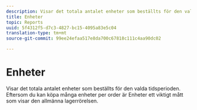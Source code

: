 ```yaml
---
description: Visar det totala antalet enheter som beställts för den valda tidsperioden. Eftersom du kan köpa många enheter per order är Enheter ett viktigt mått som visar den allmänna lagerrörelsen.
title: Enheter
topic: Reports
uuid: 5f4312f5-d7c3-4827-bc15-4095a83e5c04
translation-type: tm+mt
source-git-commit: 99ee24efaa517e8da700c67818c111c4aa90dc02

---
```



# Enheter

Visar det totala antalet enheter som beställts för den valda tidsperioden. Eftersom du kan köpa många enheter per order är Enheter ett viktigt mått som visar den allmänna lagerrörelsen.

